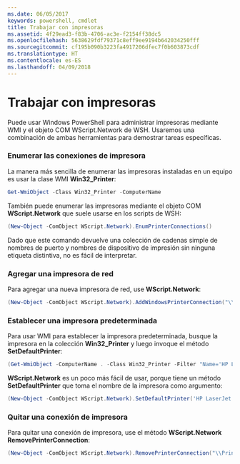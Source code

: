 ```yaml
---
ms.date: 06/05/2017
keywords: powershell, cmdlet
title: Trabajar con impresoras
ms.assetid: 4f29ead3-f83b-4706-ac3e-f2154ff38dc5
ms.openlocfilehash: 5638629fdf79371c8eff9ee9194b642034250fff
ms.sourcegitcommit: cf195b090b3223fa4917206dfec7f0b603873cdf
ms.translationtype: HT
ms.contentlocale: es-ES
ms.lasthandoff: 04/09/2018
---
```

# <a name="working-with-printers"></a>Trabajar con impresoras

Puede usar Windows PowerShell para administrar impresoras mediante WMI y el objeto COM WScript.Network de WSH. Usaremos una combinación de ambas herramientas para demostrar tareas específicas.

### <a name="listing-printer-connections"></a>Enumerar las conexiones de impresora

La manera más sencilla de enumerar las impresoras instaladas en un equipo es usar la clase WMI **Win32_Printer**:

```powershell
Get-WmiObject -Class Win32_Printer -ComputerName
```

También puede enumerar las impresoras mediante el objeto COM **WScript.Network** que suele usarse en los scripts de WSH:

```powershell
(New-Object -ComObject WScript.Network).EnumPrinterConnections()
```

Dado que este comando devuelve una colección de cadenas simple de nombres de puerto y nombres de dispositivo de impresión sin ninguna etiqueta distintiva, no es fácil de interpretar.

### <a name="adding-a-network-printer"></a>Agregar una impresora de red

Para agregar una nueva impresora de red, use **WScript.Network**:

```powershell
(New-Object -ComObject WScript.Network).AddWindowsPrinterConnection("\\Printserver01\Xerox5")
```

### <a name="setting-a-default-printer"></a>Establecer una impresora predeterminada

Para usar WMI para establecer la impresora predeterminada, busque la impresora en la colección **Win32_Printer** y luego invoque el método **SetDefaultPrinter**:

```powershell
(Get-WmiObject -ComputerName . -Class Win32_Printer -Filter "Name='HP LaserJet 5Si'").SetDefaultPrinter()
```

**WScript.Network** es un poco más fácil de usar, porque tiene un método **SetDefaultPrinter** que toma el nombre de la impresora como argumento:

```powershell
(New-Object -ComObject WScript.Network).SetDefaultPrinter('HP LaserJet 5Si')
```

### <a name="removing-a-printer-connection"></a>Quitar una conexión de impresora

Para quitar una conexión de impresora, use el método **WScript.Network RemovePrinterConnection**:

```powershell
(New-Object -ComObject WScript.Network).RemovePrinterConnection("\\Printserver01\Xerox5")
```